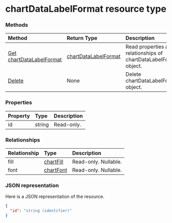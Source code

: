 # chartDataLabelFormat resource type




### Methods

| Method		   | Return Type	|Description|
|:---------------|:--------|:----------|
|[Get chartDataLabelFormat](../api/chartdatalabelformat_get.md) | [chartDataLabelFormat](chartdatalabelformat.md) |Read properties and relationships of chartDataLabelFormat object.|
|[Delete](../api/chartdatalabelformat_delete.md) | None |Delete chartDataLabelFormat object. |

### Properties
| Property	   | Type	|Description|
|:---------------|:--------|:----------|
|id|string| Read-only.|

### Relationships
| Relationship | Type	|Description|
|:---------------|:--------|:----------|
|fill|[chartFill](chartfill.md)| Read-only. Nullable.|
|font|[chartFont](chartfont.md)| Read-only. Nullable.|

### JSON representation

Here is a JSON representation of the resource.

<!-- {
  "blockType": "resource",
  "optionalProperties": [

  ],
  "@odata.type": "microsoft.graph.chartDataLabelFormat"
}-->

```json
{
  "id": "string (identifier)"
}

```

<!-- uuid: 8fcb5dbc-d5aa-4681-8e31-b001d5168d79
2015-10-25 14:57:30 UTC -->
<!-- {
  "type": "#page.annotation",
  "description": "chartDataLabelFormat resource",
  "keywords": "",
  "section": "documentation",
  "tocPath": ""
}-->